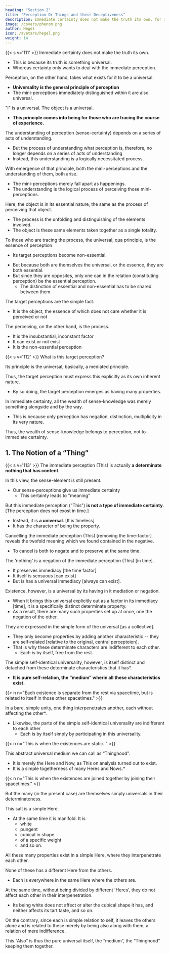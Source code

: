 ```yaml
---
heading: "Section 2"
title: "Perception Or Things and their Deceptiveness"
description: Immediate certainty does not make the truth its own, for its truth is something universal, whereas certainty wants to deal with the This.
image: /covers/phenom.png
author: Hegel
icon: /avatars/hegel.png
weight: 14
---
```



{{< s v='111' >}} Immediate certainty does not make the truth its own. 
- This is because its truth is something universal. 
- Whereas certainty only wants to deal with the immediate perception.
<!-- This. -->

Perception, on the other hand, takes what exists for it to be a universal. 
- **Universality is the general principle of perception**
 - The mini-perceptions immediately distinguished within it are also universal.
<!-- moments -->

"I" is a universal. The object is a universal.
- **This principle comes into being for those who are tracing the course of experience.**


The understanding of perception (sense-certainty) depends on a series of acts of understanding.
- But the process of understanding what perception is, therefore, no longer depends on a series of acts of understanding
- Instead, this understanding is a logically necessitated process. 

With emergence of that principle, both the mini-perceptions and the understanding of them, both arise. 
- The mini-perceptions merely fall apart as happenings.
- The understanding is the logical process of perceiving those mini-perceptions.

<!-- The one, the process of pointing out and indicating, the other the same process, but as a simple fact – the former , the latter the object perceived. -->

Here, the object is in its essential nature, the same as the process of perceiving that object. 
- The process is the unfolding and distinguishing of the elements involved.
- The object is these same elements taken together as a single totality. 

To those who are tracing the process, the universal, qua principle, is the essence of perception.
<!-- ) or in itself,(2) -->
- Its target perceptions become non-essential. 
<!-- as against this abstraction, both the moments distinguished-that which perceives and that which is perceived – are what is non-essential.  -->
- But because both are themselves the universal, or the essence, they are both essential.
- But since they are opposites, only one can in the relation (constituting perception) be the essential perception.
  - The distinction of essential and non-essential has to be shared between them. 

The target perceptions are the simple fact.
- It is the object, the essence of which does not care whether it is perceived or not

The perceiving, on the other hand, is the process.
- It is the insubstantial, inconstant factor
- It can exist or not exist
- It is the non-essential perception
 <!-- moment. -->


{{< s v='112' >}} What is this target perception?

<!-- This object we have now to determine more precisely, and to develop this determinate character from the result arrived at: the more detailed development does not fall in place here.  -->

Its principle is the universal, basically, a mediated principle.

Thus, the target perception must express this explicitly as its own inherent nature. 
<!-- object -->
- By so doing, the target perception emerges as having many properties. 

In immediate certainty, all the wealth of sense-knowledge was merely something alongside and by the way.
- This is because only perception has negation, distinction, multiplicity in its very nature.

Thus, the wealth of sense-knowledge belongs to perception, not to immediate certainty.



## 1. The Notion of a “Thing”

{{< s v='113' >}} The immediate perception (This) is actually **a determinate nothing that has content**. 
<!--  that is This -->

<!--  established as not This, or as superseded, and yet not nothing (simpliciter). 

It is a determinate nothing, a nothing with a certain content, viz. the This.  -->

In this view, the sense-element is still present.
- Our sense-perceptions give us immediate certainty
  - This certainty leads to "meaning"

But this immediate perception ("This") **is not a type of immediate certainty**. [The perception does not exost in time.]
- Instead, it is **a universal**. [It is timeless]
- It has the character of being the property.

<!-- it is not in the form of some particular that is “meant” – as had to be the case in  – but as a universal, as that which will have  -->

Cancelling the immediate perception (This) [removing the time-factor] reveals the twofold meaning which we found contained in the negative.
- To cancel is both to negate and to preserve at the same time.

<!-- "Superseding"   -->

The 'nothing' is a negation of the immediate perception (This) [in time]. 
- It preserves immediacy [the time factor]
- It itself is sensuous [can exist]
- But is has a universal immediacy [always can exist]. 

<!-- Being,  -->
Existence, however, is a universal by its having in it mediation or negation. 
- When it brings this universal explicitly out as a factor in its immediacy [time], it is a specifically distinct determinate property. 
- As a result, there are many such properties set up at once, one the negation of the other. 

They are expressed in the simple form of the universal [as a collective].
- They only become properties by adding another characteristic -- they are self-related [relative to the original, central perceptoion].
- That is why these determinate characters are indifferent to each other.
  - Each is by itself, free from the rest.


The simple self-identical universality, however, is itself distinct and detached from these determinate characteristics that it has*. 
- **It is pure self-relation, the “medium” wherin all these characteristics exist.** 

{{< n n="Each existence is separate from the rest via spacetime, but is related to itself in those other spacetimes." >}}

In a bare, simple unity, one thing interpenetrates another, each without affecting the other*. 
- Likewise, the parts of the simple self-identical universality are indifferent to each other
  - Each is by itself simply by participating in this universality.

{{< n n="This is when the existences are static. " >}}


This abstract universal medium we can call as “Thinghood”. 
- It is merely the Here and Now, as This on analysis turned out to exist.
- It is a simple togetherness of many Heres and Nows.*

{{< n n="This is when the existences are joined together by joining their spacetimes." >}}


But the many (in the present case) are themselves simply universals in their determinateness.

 <!-- in general or pure essential reality, is  -->

This salt is a simple Here. 
- At the same time it is manifold. It is
  - white
  - pungent
  - cubical in shape
  - of a specific weight
  - and so on. 

All these many properties exist in a simple Here, where they interpenetrate each other. 

None of these has a different Here from the others. 
- Each is everywhere in the same Here where the others are. 

At the same time, without being divided by different 'Heres', they do not affect each other in their interpenetration.
- Its being white does not affect or alter the cubical shape it has, and neither affects its tart taste, and so on.

On the contrary, since each is simple relation to self, it leaves the others alone and is related to these merely by being also along with them, a relation of mere indifference. 

This “Also” is thus the pure universal itself, the “medium”, the “Thinghood” keeping them together.
